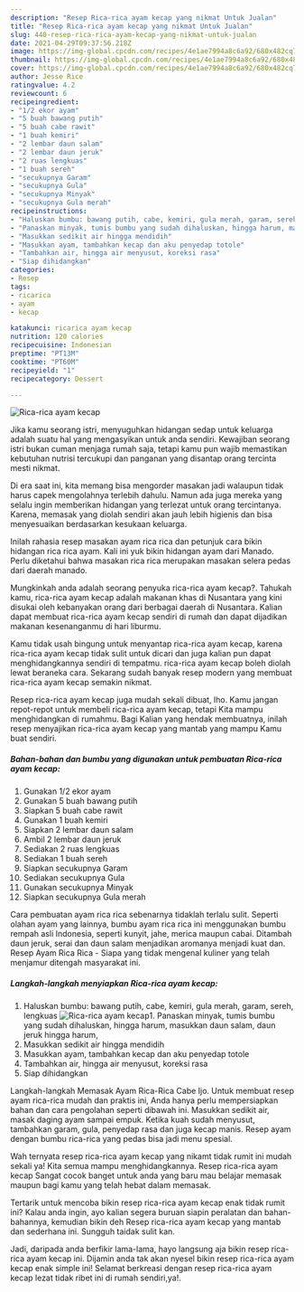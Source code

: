 ```yaml
---
description: "Resep Rica-rica ayam kecap yang nikmat Untuk Jualan"
title: "Resep Rica-rica ayam kecap yang nikmat Untuk Jualan"
slug: 440-resep-rica-rica-ayam-kecap-yang-nikmat-untuk-jualan
date: 2021-04-29T09:37:56.218Z
image: https://img-global.cpcdn.com/recipes/4e1ae7994a8c6a92/680x482cq70/rica-rica-ayam-kecap-foto-resep-utama.jpg
thumbnail: https://img-global.cpcdn.com/recipes/4e1ae7994a8c6a92/680x482cq70/rica-rica-ayam-kecap-foto-resep-utama.jpg
cover: https://img-global.cpcdn.com/recipes/4e1ae7994a8c6a92/680x482cq70/rica-rica-ayam-kecap-foto-resep-utama.jpg
author: Jesse Rice
ratingvalue: 4.2
reviewcount: 6
recipeingredient:
- "1/2 ekor ayam"
- "5 buah bawang putih"
- "5 buah cabe rawit"
- "1 buah kemiri"
- "2 lembar daun salam"
- "2 lembar daun jeruk"
- "2 ruas lengkuas"
- "1 buah sereh"
- "secukupnya Garam"
- "secukupnya Gula"
- "secukupnya Minyak"
- "secukupnya Gula merah"
recipeinstructions:
- "Haluskan bumbu: bawang putih, cabe, kemiri, gula merah, garam, sereh, lengkuas"
- "Panaskan minyak, tumis bumbu yang sudah dihaluskan, hingga harum, masukkan daun salam, daun jeruk hingga harum,"
- "Masukkan sedikit air hingga mendidih"
- "Masukkan ayam, tambahkan kecap dan aku penyedap totole"
- "Tambahkan air, hingga air menyusut, koreksi rasa"
- "Siap dihidangkan"
categories:
- Resep
tags:
- ricarica
- ayam
- kecap

katakunci: ricarica ayam kecap 
nutrition: 120 calories
recipecuisine: Indonesian
preptime: "PT13M"
cooktime: "PT60M"
recipeyield: "1"
recipecategory: Dessert

---
```



![Rica-rica ayam kecap](https://img-global.cpcdn.com/recipes/4e1ae7994a8c6a92/680x482cq70/rica-rica-ayam-kecap-foto-resep-utama.jpg)

Jika kamu seorang istri, menyuguhkan hidangan sedap untuk keluarga adalah suatu hal yang mengasyikan untuk anda sendiri. Kewajiban seorang istri bukan cuman menjaga rumah saja, tetapi kamu pun wajib memastikan kebutuhan nutrisi tercukupi dan panganan yang disantap orang tercinta mesti nikmat.

Di era  saat ini, kita memang bisa mengorder masakan jadi walaupun tidak harus capek mengolahnya terlebih dahulu. Namun ada juga mereka yang selalu ingin memberikan hidangan yang terlezat untuk orang tercintanya. Karena, memasak yang diolah sendiri akan jauh lebih higienis dan bisa menyesuaikan berdasarkan kesukaan keluarga. 

Inilah rahasia resep masakan ayam rica rica dan petunjuk cara bikin hidangan rica rica ayam. Kali ini yuk bikin hidangan ayam dari Manado. Perlu diketahui bahwa masakan rica rica merupakan masakan selera pedas dari daerah manado.

Mungkinkah anda adalah seorang penyuka rica-rica ayam kecap?. Tahukah kamu, rica-rica ayam kecap adalah makanan khas di Nusantara yang kini disukai oleh kebanyakan orang dari berbagai daerah di Nusantara. Kalian dapat membuat rica-rica ayam kecap sendiri di rumah dan dapat dijadikan makanan kesenanganmu di hari liburmu.

Kamu tidak usah bingung untuk menyantap rica-rica ayam kecap, karena rica-rica ayam kecap tidak sulit untuk dicari dan juga kalian pun dapat menghidangkannya sendiri di tempatmu. rica-rica ayam kecap boleh diolah lewat beraneka cara. Sekarang sudah banyak resep modern yang membuat rica-rica ayam kecap semakin nikmat.

Resep rica-rica ayam kecap juga mudah sekali dibuat, lho. Kamu jangan repot-repot untuk membeli rica-rica ayam kecap, tetapi Kita mampu menghidangkan di rumahmu. Bagi Kalian yang hendak membuatnya, inilah resep menyajikan rica-rica ayam kecap yang mantab yang mampu Kamu buat sendiri.

<!--inarticleads1-->

##### Bahan-bahan dan bumbu yang digunakan untuk pembuatan Rica-rica ayam kecap:

1. Gunakan 1/2 ekor ayam
1. Gunakan 5 buah bawang putih
1. Siapkan 5 buah cabe rawit
1. Gunakan 1 buah kemiri
1. Siapkan 2 lembar daun salam
1. Ambil 2 lembar daun jeruk
1. Sediakan 2 ruas lengkuas
1. Sediakan 1 buah sereh
1. Siapkan secukupnya Garam
1. Sediakan secukupnya Gula
1. Gunakan secukupnya Minyak
1. Siapkan secukupnya Gula merah


Cara pembuatan ayam rica rica sebenarnya tidaklah terlalu sulit. Seperti olahan ayam yang lainnya, bumbu ayam rica rica ini menggunakan bumbu rempah asli Indonesia, seperti kunyit, jahe, merica maupun cabai. Ditambah daun jeruk, serai dan daun salam menjadikan aromanya menjadi kuat dan. Resep Ayam Rica Rica - Siapa yang tidak mengenal kuliner yang telah menjamur ditengah masyarakat ini. 

<!--inarticleads2-->

##### Langkah-langkah menyiapkan Rica-rica ayam kecap:

1. Haluskan bumbu: bawang putih, cabe, kemiri, gula merah, garam, sereh, lengkuas
<img src="https://img-global.cpcdn.com/steps/96fa9d00422964f7/160x128cq70/rica-rica-ayam-kecap-langkah-memasak-1-foto.jpg" alt="Rica-rica ayam kecap">1. Panaskan minyak, tumis bumbu yang sudah dihaluskan, hingga harum, masukkan daun salam, daun jeruk hingga harum,
1. Masukkan sedikit air hingga mendidih
1. Masukkan ayam, tambahkan kecap dan aku penyedap totole
1. Tambahkan air, hingga air menyusut, koreksi rasa
1. Siap dihidangkan


Langkah-langkah Memasak Ayam Rica-Rica Cabe Ijo. Untuk membuat resep ayam rica-rica mudah dan praktis ini, Anda hanya perlu mempersiapkan bahan dan cara pengolahan seperti dibawah ini. Masukkan sedikit air, masak daging ayam sampai empuk. Ketika kuah sudah menyusut, tambahkan garam, gula, penyedap rasa dan juga kecap manis. Resep ayam dengan bumbu rica-rica yang pedas bisa jadi menu spesial. 

Wah ternyata resep rica-rica ayam kecap yang nikamt tidak rumit ini mudah sekali ya! Kita semua mampu menghidangkannya. Resep rica-rica ayam kecap Sangat cocok banget untuk anda yang baru mau belajar memasak maupun bagi kamu yang telah hebat dalam memasak.

Tertarik untuk mencoba bikin resep rica-rica ayam kecap enak tidak rumit ini? Kalau anda ingin, ayo kalian segera buruan siapin peralatan dan bahan-bahannya, kemudian bikin deh Resep rica-rica ayam kecap yang mantab dan sederhana ini. Sungguh taidak sulit kan. 

Jadi, daripada anda berfikir lama-lama, hayo langsung aja bikin resep rica-rica ayam kecap ini. Dijamin anda tak akan nyesel bikin resep rica-rica ayam kecap enak simple ini! Selamat berkreasi dengan resep rica-rica ayam kecap lezat tidak ribet ini di rumah sendiri,ya!.

